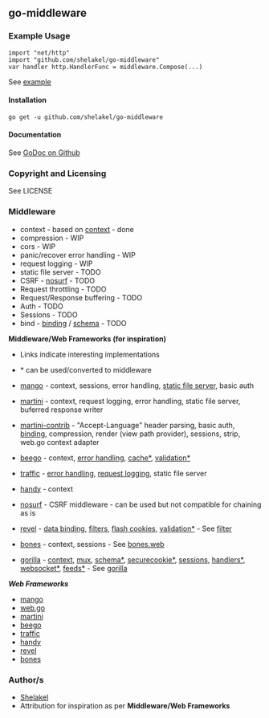 ## go-middleware

### Example Usage

    import "net/http"
    import "github.com/shelakel/go-middleware"
    var handler http.HandlerFunc = middleware.Compose(...)

See [example](https://github.com/shelakel/example/example.go)

#### Installation

    go get -u github.com/shelakel/go-middleware 

#### Documentation
See [GoDoc on Github](http://godoc.org/github.com/shelakel/go-middleware)

### Copyright and Licensing
See LICENSE

### Middleware

 * context - based on [context](github.com/gorilla/context) - done
 * compression - WIP
 * cors - WIP
 * panic/recover error handling - WIP
 * request logging - WIP
 * static file server - TODO
 * CSRF - [nosurf](https://github.com/justinas/nosurf) - TODO
 * Request throttling - TODO
 * Request/Response buffering - TODO
 * Auth - TODO
 * Sessions - TODO
 * bind - [binding](https://github.com/codegangsta/martini-contrib/tree/master/binding) / [schema](http://www.gorillatoolkit.org/pkg/schema) - TODO

__Middleware/Web Frameworks (for inspiration)__

 * Links indicate interesting implementations
 * \* can be used/converted to middleware

 * [mango](https://github.com/paulbellamy/mango) - context, sessions, error handling, [static file server](https://github.com/paulbellamy/mango/blob/master/static.go), basic auth
 * [martini](https://github.com/codegangsta/martini) - context, request logging, error handling, static file server, buferred response writer
 * [martini-contrib](https://github.com/codegangsta/martini-contrib) - "Accept-Language" header parsing, basic auth, [binding](https://github.com/codegangsta/martini-contrib/tree/master/binding), compression, render (view path provider), sessions, strip, web.go context adapter
 * [beego](https://github.com/astaxie/beego) - context, [error handling](https://github.com/astaxie/beego/blob/master/middleware/error.go), [cache*](https://github.com/astaxie/beego/tree/master/cache), [validation*](https://github.com/astaxie/beego/tree/master/validation)
 * [traffic](https://github.com/pilu/traffic) - [error handling](https://github.com/pilu/traffic/blob/master/show_errors_middleware.go), [request logging](https://github.com/pilu/traffic/blob/master/logger_middleware.go), static file server
 * [handy](https://github.com/go-web-framework/handy) - context
 * [nosurf](https://github.com/justinas/nosurf) - CSRF middleware - can be used but not compatible for chaining as is
 * [revel](https://github.com/robfig/revel) - [data binding](https://github.com/robfig/revel/blob/master/binder.go), [filters](https://github.com/robfig/revel/blob/master/filter.go), [flash cookies](https://github.com/robfig/revel/blob/master/flash.go), [validation*](https://github.com/robfig/revel/blob/master/validation.go) - See [filter](https://github.com/robfig/revel/blob/master/filter.go)
 * [bones](https://github.com/peterskeide/bones) - context, sessions - See [bones.web](https://github.com/peterskeide/bones/tree/master/web)
 * [gorilla](https://github.com/gorilla/) - [context](https://github.com/gorilla/context), [mux](https://github.com/gorilla/mux), [schema*](https://github.com/gorilla/schema), [securecookie*](https://github.com/gorilla/securecookie), [sessions](https://github.com/gorilla/sessions), [handlers*](https://github.com/gorilla/handlers), [websocket*](https://github.com/gorilla/websocket), [feeds*](https://github.com/gorilla/feeds) - See [gorilla](https://github.com/gorilla/)

___Web Frameworks___

* [mango](https://github.com/paulbellamy/mango)
* [web.go](https://github.com/hoisie/web)
* [martini](https://github.com/codegangsta/martini)
* [beego](https://github.com/astaxie/beego)
* [traffic](https://github.com/pilu/traffic)
* [handy](https://github.com/go-web-framework/handy)
* [revel](https://github.com/robfig/revel)
* [bones](https://github.com/peterskeide/bones)

### Author/s

* [Shelakel](https://github.com/shelakel)
* Attribution for inspiration as per **Middleware/Web Frameworks**